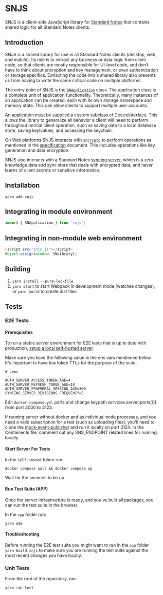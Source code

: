 # SNJS

SNJS is a client-side JavaScript library for [Standard Notes](https://standardnotes.com) that contains shared logic for all Standard Notes clients.

## Introduction

SNJS is a shared library for use in all Standard Notes clients (desktop, web, and mobile). Its role is to extract any business or data logic from client code, so that clients are mostly responsible for UI-level code, and don’t have to think about encryption and key management, or even authentication or storage specifics. Extracting the code into a shared library also prevents us from having to write the same critical code on multiple platforms.

The entry point of SNJS is the [`SNApplication`](packages/snjs/lib/application.ts) class. The application class is a complete unit of application functionality. Theoretically, many instances of an application can be created, each with its own storage namespace and memory state. This can allow clients to support multiple user accounts.

An application must be supplied a custom subclass of [DeviceInterface](packages/snjs/lib/device_interface.ts). This allows the library to generalize all behavior a client will need to perform throughout normal client operation, such as saving data to a local database store, saving key/values, and accessing the keychain.

On Web platforms SNJS interacts with [`sncrypto`](https://github.com/standardnotes/snjs/tree/packages/sncrypto-common) to perform operations as mentioned in the [specification](https://github.com/standardnotes/snjs/blob/main/packages/snjs/specification.md) document. This includes operations like key generation and data encryption.

SNJS also interacts with a Standard Notes [syncing server](https://github.com/standardnotes/syncing-server-js), which is a zero-knowledge data and sync store that deals with encrypted data, and never learns of client secrets or sensitive information.

## Installation

`yarn add snjs`

## Integrating in module environment

```javascript
import { SNApplication } from 'snjs';
```

## Integrating in non-module web environment

```javascript
<script src="snjs.js"></script>
Object.assign(window, SNLibrary);
```

## Building

1. `yarn install --pure-lockfile`
2. `yarn start` to start Webpack in development mode (watches changes), or `yarn build` to create dist files.

## Tests

### E2E Tests

#### Prerequisites

To run a stable server environment for E2E tests that is up to date with production, [setup a local self-hosted server](https://standardnotes.com/help/self-hosting/docker).

Make sure you have the following value in the env vars mentioned below. It's important to have low token TTLs for the purpose of the suite.

```
# .env
...
AUTH_SERVER_ACCESS_TOKEN_AGE=4
AUTH_SERVER_REFRESH_TOKEN_AGE=10
AUTH_SERVER_EPHEMERAL_SESSION_AGE=300
SYNCING_SERVER_REVISIONS_FREQUENCY=5
```

Edit `docker-compose.yml` ports and change keypath services.server.ports[0] from port 3000 to 3123.

If running server without docker and as individual node processes, and you need a valid subscription for a test (such as uploading files), you'll need to clone the [mock-event-publisher](https://github.com/standardnotes/mock-event-publisher) and run it locally on port 3124. In the Container.ts file, comment out any SNS_ENDPOINT related lines for running locally.

#### Start Server For Tests

In the `self-hosted` folder run:

```
docker compose pull && docker compose up
```

Wait for the services to be up.

#### Run Test Suite (APP)

Once the server infrastructure is ready, and you've built all packages, you can run the test suite in the browser.

In the `app` folder run:

```
yarn e2e
```

#### Troubleshooting

Before running the E2E test suite you might want to run in the `app` folder `yarn build:snjs` to make sure you are running the test suite against the most recent changes you have locally.

### Unit Tests

From the root of the repository, run:

```
yarn run test
```
